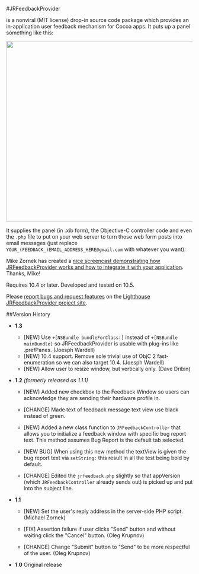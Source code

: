 #JRFeedbackProvider

is a nonviral (MIT license) drop-in source code package which provides an in-application user feedback mechanism for Cocoa apps. It puts up a panel something like this:

<p align="center"><img src="http://rentzsch.com/share/JRFeedbackProvider.jpg" width="564" height="488"></p>

It supplies the panel (in .xib form), the Objective-C controller code and even the `.php` file to put on your web server to turn those web form posts into email messages (just replace `YOUR_(FEEDBACK_)EMAIL_ADDRESS_HERE@gmail.com` with whatever you want).

Mike Zornek has created a [nice screencast demonstrating how JRFeedbackProvider works and how to integrate it with your application](http://blog.clickablebliss.com/2009/03/03/screencast-introduction-to-jrfeedbackprovider/). Thanks, Mike!

Requires 10.4 or later. Developed and tested on 10.5.

Please [report bugs and request features](http://rentzsch.lighthouseapp.com/projects/24800-jrfeedbackprovider/tickets/new) on the [Lighthouse JRFeedbackProvider project site](http://rentzsch.lighthouseapp.com/projects/24800-jrfeedbackprovider/tickets?q=all).

##Version History

* **1.3**
	* [NEW] Use `+[NSBundle bundleForClass:]` instead of `+[NSBundle mainBundle]` so JRFeedbackProvider is usable with plug-ins like .prefPanes. (Joesph Wardell)
	* [NEW] 10.4 support. Remove sole trivial use of ObjC 2 fast-enumeration so we can also target 10.4. (Joesph Wardell)
	* [NEW] Allow user to resize window, but vertically only. (Dave Dribin)

* **1.2** *(formerly released as 1.1.1)*

	* [NEW] Added new checkbox to the Feedback Window so users can acknowledge they are sending their hardware profile in.

	* [CHANGE] Made text of feedback message text view use black instead of green.

	* [NEW] Added a new class function to `JRFeedbackController` that allows you to initialize a feedback window with specific bug report text. This method assumes Bug Report is the default tab selected.

	* [NEW BUG] When using this new method the textView is given the bug report text via `setString:` this result in all the test being bold by default.

	* [CHANGE] Edited the `jrfeedback.php` slightly so that appVersion (which `JRFeedbackController` already sends out) is picked up and put into the subject line.

* **1.1**

	* [NEW] Set the user's reply address in the server-side PHP script. (Michael Zornek)

	* [FIX] Assertion failure if user clicks "Send" button and without waiting click the "Cancel" button. (Oleg Krupnov)

	* [CHANGE] Change "Submit" button to "Send" to be more respectful of the user. (Oleg Krupnov)

* **1.0** Original release